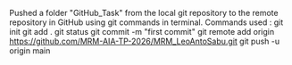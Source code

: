 Pushed a folder "GitHub_Task" from the local git repository to the remote repository in GitHub using git commands in terminal.
Commands used :
git init
git add .
git status
git commit -m "first commit"
git remote add origin https://github.com/MRM-AIA-TP-2026/MRM_LeoAntoSabu.git
git push -u origin main
